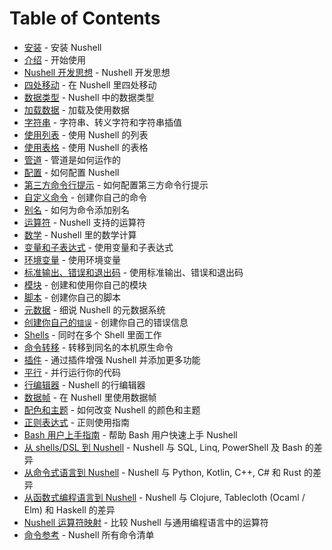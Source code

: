 # Table of Contents

- [安装](installation.md) - 安装 Nushell
- [介绍](introduction.md) - 开始使用
- [Nushell 开发思想](thinking_in_nushell.md) - Nushell 开发思想
- [四处移动](moving_around.md) - 在 Nushell 里四处移动
- [数据类型](types_of_data.md) - Nushell 中的数据类型
- [加载数据](loading_data.md) - 加载及使用数据
- [字符串](strings.md) - 字符串、转义字符和字符串插值
- [使用列表](working_with_lists.md) - 使用 Nushell 的列表
- [使用表格](working_with_tables.md) - 使用 Nushell 的表格
- [管道](pipeline.md) - 管道是如何运作的
- [配置](configuration.md) - 如何配置 Nushell
- [第三方命令行提示](3rdpartyprompts.md) - 如何配置第三方命令行提示
- [自定义命令](custom_commands.md) - 创建你自己的命令
- [别名](aliases.md) - 如何为命令添加别名
- [运算符](operators.md) - Nushell 支持的运算符
- [数学](math.md) - Nushell 里的数学计算
- [变量和子表达式](variables_and_subexpressions.md) - 使用变量和子表达式
- [环境变量](environment.md) - 使用环境变量
- [标准输出、错误和退出码](stdout_stderr_exit_codes.md) - 使用标准输出、错误和退出码
- [模块](modules.md) - 创建和使用你自己的模块
- [脚本](scripts.md) - 创建你自己的脚本
- [元数据](metadata.md) - 细说 Nushell 的元数据系统
- [创建你自己的`错误`](creating_errors.md) - 创建你自己的错误信息
- [Shells](shells_in_shells.md) - 同时在多个 Shell 里面工作
- [命令转移](escaping.md) - 转移到同名的本机原生命令
- [插件](plugins.md) - 通过插件增强 Nushell 并添加更多功能
- [平行](parallelism.md) - 并行运行你的代码
- [行编辑器](line_editor.md) - Nushell 的行编辑器
- [数据帧](dataframes.md) - 在 Nushell 里使用数据帧
- [配色和主题](coloring_and_theming.md) - 如何改变 Nushell 的颜色和主题
- [正则表达式](regular_expressions.md) - 正则使用指南
- [Bash 用户上手指南](coming_from_bash.md) - 帮助 Bash 用户快速上手 Nushell
- [从 shells/DSL 到 Nushell](nushell_map.md) - Nushell 与 SQL, Linq, PowerShell 及 Bash 的差异
- [从命令式语言到 Nushell](nushell_map_imperative.md) - Nushell 与 Python, Kotlin, C++, C# 和 Rust 的差异
- [从函数式编程语言到 Nushell](nushell_map_functional.md) - Nushell 与 Clojure, Tablecloth (Ocaml / Elm) 和 Haskell 的差异
- [Nushell 运算符映射](nushell_operator_map.md) - 比较 Nushell 与通用编程语言中的运算符
- [命令参考](command_reference.md) - Nushell 所有命令清单
